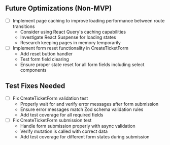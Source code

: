 ## Future Optimizations (Non-MVP)
- [ ] Implement page caching to improve loading performance between route transitions
  - Consider using React Query's caching capabilities
  - Investigate React Suspense for loading states
  - Research keeping pages in memory temporarily 
- [ ] Implement form reset functionality in CreateTicketForm
  - Add reset button handler
  - Test form field clearing
  - Ensure proper state reset for all form fields including select components 

## Test Fixes Needed
- [ ] Fix CreateTicketForm validation test
  - Properly wait for and verify error messages after form submission
  - Ensure error messages match Zod schema validation rules
  - Add test coverage for all required fields
- [ ] Fix CreateTicketForm submission test
  - Handle form submission properly with async validation
  - Verify mutation is called with correct data
  - Add test coverage for different form states during submission 